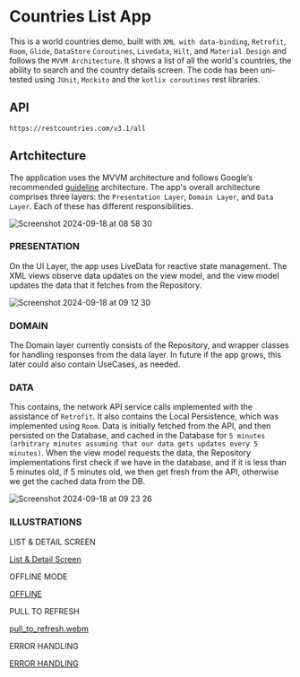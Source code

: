 # Countries List App
This is a world countries demo, built with `XML with data-binding`, `Retrofit`, `Room`, `Glide`, `DataStore`  `Coroutines`, `Livedata`, `Hilt`, and `Material Design` and follows the `MVVM Architecture`. It shows a list of all the world's countries, the ability to search and the country details screen. The code has been uni-tested using `JUnit`, `Mockito` and the `kotlix coroutines` rest libraries.

## API 
```
https://restcountries.com/v3.1/all
```

## Artchitecture
The application uses the MVVM architecture and follows Google’s recommended [guideline](https://developer.android.com/topic/architecture) architecture. The app's overall architecture comprises three layers: the `Presentation Layer`, `Domain Layer`, and `Data Layer`. 
Each of these has different responsibilities. 

![Screenshot 2024-09-18 at 08 58 30](https://github.com/user-attachments/assets/07f95f4f-15db-4061-8b89-39b5de682857)

### PRESENTATION
On the UI Layer, the app uses LiveData for reactive state management. The XML views  observe data updates on the view model, and the view model updates the data that it fetches from the Repository.

![Screenshot 2024-09-18 at 09 12 30](https://github.com/user-attachments/assets/fe433e2c-fb5c-41fd-bae7-2828f14887bd)

### DOMAIN
The Domain layer currently consists of the Repository, and wrapper classes for handling responses from the data layer. In future if the app grows, this later could also contain UseCases, as needed.

### DATA
This contains, the network API service calls implemented with the assistance of `Retrofit`. It also contains the Local Persistence, which was implemented using `Room`. Data is initially fetched from the API, and then persisted on the Database, and cached in the Database for `5 minutes (arbitrary minutes assuming that our data gets updates every 5 minutes)`. When the view model requests the data, the Repository implementations first check if we have in the database, and if it is less than 5 minutes old, if 5 minutes old, we then get fresh from the API, otherwise we get the cached data from the DB.

![Screenshot 2024-09-18 at 09 23 26](https://github.com/user-attachments/assets/5251c06d-b57e-4b46-997e-473a5d74aed2)

### ILLUSTRATIONS
LIST & DETAIL SCREEN

[List & Detail Screen](https://github.com/user-attachments/assets/faef1e54-2889-460f-8838-5012d9eb7a2e)

OFFLINE MODE

[OFFLINE](https://github.com/user-attachments/assets/f751876d-db0e-4206-86fe-d35676a37225)

PULL TO REFRESH

[pull_to_refresh.webm](https://github.com/user-attachments/assets/fb01c180-e327-4d58-8043-ee0dd09b84da)

ERROR HANDLING

[ERROR HANDLING](https://github.com/user-attachments/assets/310db008-519f-4073-860b-109a7b7a22c8)













